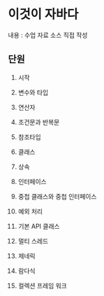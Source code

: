 # 이것이 자바다

내용 : 수업 자료 소스 직접 작성

## 단원

1. 시작

2. 변수와 타입

3. 연산자

4. 조건문과 반복문

5. 참조타입

6. 클래스

7. 상속

8. 인터페이스

9. 중첩 클래스와 중첩 인터페이스

10. 예외 처리

11. 기본 API 클래스

12. 멀티 스레드

13. 제네릭

14. 람다식

15. 컬렉션 프레임 워크

    

    
